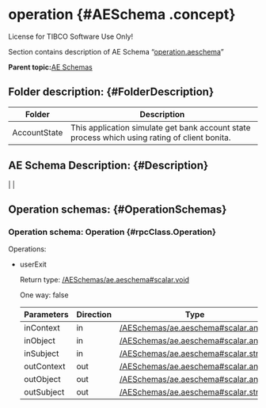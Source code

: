 # operation {#AESchema .concept}

License for TIBCO Software Use Only!

Section contains description of AE Schema “[operation.aeschema](operation.aeschema)”

**Parent topic:**[AE Schemas](../../../../../projects/AccountState/common/aeschema.md)

## Folder description: {#FolderDescription}

|Folder|Description|
|------|-----------|
|AccountState|This application simulate get bank account state process which using rating of client bonita.|

## AE Schema Description: {#Description}

| |

## Operation schemas: {#OperationSchemas}

### Operation schema: Operation {#rpcClass.Operation}

Operations:

-   userExit

    Return type: [/AESchemas/ae.aeschema\#scalar.void](../../ae.aeschema.md#)

    One way: false

    |Parameters|Direction|Type|
    |----------|---------|----|
    |inContext|in|[/AESchemas/ae.aeschema\#scalar.any](../../ae.aeschema.md#)|
    |inObject|in|[/AESchemas/ae.aeschema\#scalar.any](../../ae.aeschema.md#)|
    |inSubject|in|[/AESchemas/ae.aeschema\#scalar.string](../../ae.aeschema.md#)|
    |outContext|out|[/AESchemas/ae.aeschema\#scalar.any](../../ae.aeschema.md#)|
    |outObject|out|[/AESchemas/ae.aeschema\#scalar.any](../../ae.aeschema.md#)|
    |outSubject|out|[/AESchemas/ae.aeschema\#scalar.string](../../ae.aeschema.md#)|


